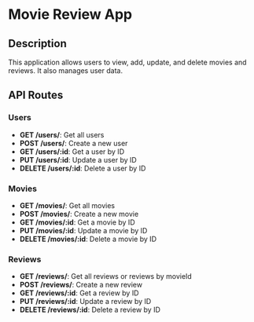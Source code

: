 # Movie Review App

## Description
This application allows users to view, add, update, and delete movies and reviews. It also manages user data.

## API Routes

### Users
- **GET /users/**: Get all users
- **POST /users/**: Create a new user
- **GET /users/:id**: Get a user by ID
- **PUT /users/:id**: Update a user by ID
- **DELETE /users/:id**: Delete a user by ID

### Movies
- **GET /movies/**: Get all movies
- **POST /movies/**: Create a new movie
- **GET /movies/:id**: Get a movie by ID
- **PUT /movies/:id**: Update a movie by ID
- **DELETE /movies/:id**: Delete a movie by ID

### Reviews
- **GET /reviews/**: Get all reviews or reviews by movieId
- **POST /reviews/**: Create a new review
- **GET /reviews/:id**: Get a review by ID
- **PUT /reviews/:id**: Update a review by ID
- **DELETE /reviews/:id**: Delete a review by ID
